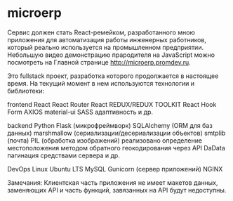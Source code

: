# microerp

Сервис должен стать React-ремейком, разработанного мною приложения для автоматизация работы инженерных работников, который реально используется на промышленном предприятии. Небольшую видео демонстрацию прародителя на JavaScript можно посмотреть на Главной странице http://microerp.promdev.ru.

Это fullstack проект, разработка которого продолжается в настоящее время. На текущий момент в нем используются технологии и библиотеки:

frontend
    React
    React Router
    React REDUX/REDUX TOOLKIT
    React Hook Form
    AXIOS
    material-ui
    SASS
    адаптивность
    и др.


backend
    Python 
    Flask (микрофреймворк)
    SQLAlchemy (ORM для баз данных)
    marshmallow (сериализации/десериализации объектов)
    smtplib (почта)
    PIL (обработка изображений)
    реализовано определение местоположения методом обратного геокодирования через API DaData
    пагинация средствами сервера
    и др.

DevOps
    Linux Ubuntu LTS
    MySQL
    Gunicorn (сервер приложений)
    NGINX

    
Замечания:
Клиентская часть приложения не имеет макетов данных, заменяющих API и часть функций, завязанных на API будут недоступны.
